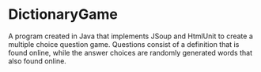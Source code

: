 # DictionaryGame
A program created in Java that implements JSoup and HtmlUnit to create a multiple choice question game. Questions consist of a definition that is found online, while the answer choices are randomly generated words that also found online. 
